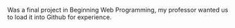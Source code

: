 Was a final project in Beginning Web Programming, my professor wanted us to load it into Github for experience.
